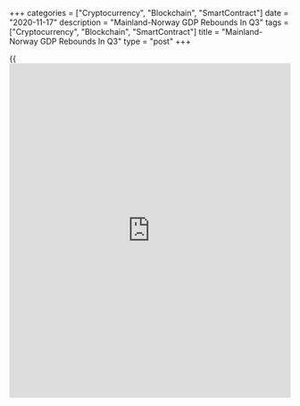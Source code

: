 +++
categories = ["Cryptocurrency", "Blockchain", "SmartContract"]
date = "2020-11-17"
description = "Mainland-Norway GDP Rebounds In Q3"
tags = ["Cryptocurrency", "Blockchain", "SmartContract"]
title = "Mainland-Norway GDP Rebounds In Q3"
type = "post"
+++

{{<iframe id="large-banner" src="https://www.bounty.group/#slide=18.0" width="100%" height="600" scrolling="no" style="border: 0px solid rgb(216, 221, 230); border-radius: 3px;">}}

Mainland-Norway's [economy][1] recovered strongly in the third quarter
after the easing of infection control measures, Statistics Norway
reported Tuesday.

Gross domestic product grew 5.2 percent sequentially, as expected, and
in contrast to a revised 6 percent decline in the second quarter. The
second quarter GDP was revised from -6.3 percent.

Infection rates increased again in October and infection control
measures were tightened, head of the National Accounts at Statistics
Norway, Pål Sletten, said. The economy was still far from a normal
situation.

Total GDP for Norway, including oil and gas extraction, transport via
pipelines and ocean transport, grew 4.6 percent, reversing a 4.7 percent
decline in the second quarter.

The expenditure-side breakdown of GDP showed that household expenditure
advanced 9.5 percent and government spending rose 3 percent.

Meanwhile, gross fixed capital formation declined 1.1 percent from the
previous quarter.

Exports climbed 4.7 percent, while imports registered a much stronger
growth of 10.3 percent in the third quarter.

In September, Mainland-Norway GDP as well as overall GDP gained 0.6
percent each from August.

For comments and feedback [contact](https://www.playgroundfx.com/contact/): editorial@rtt[news](https://www.letsplayfx.com/blog/forex-news-website/).com

[Economic News][1]

 **What parts of the world are seeing the best (and worst) economic
performances lately? Click[here][2] to check out our [Econ Scorecard][2]
and find out! See up-to-the-moment [ranking](https://www.playgroundfx.com/blog/crypto-exchange-ranking/)s for the best and worst
performers in [GDP][3], [unemployment rate][4], [inflation][5] and much
more.**

   1. www.rtt[news](https://www.letsplayfx.com/blog/forex-news-website/).com/Content/EconomicNews.aspx
   2. www.rtt[news](https://www.letsplayfx.com/blog/forex-news-website/).com/economic-scorecard/world-rank/retail-sales/highest-performance.aspx
   3. www.rtt[news](https://www.letsplayfx.com/blog/forex-news-website/).com/economic-scorecard/world-rank/GDP/highest-performance.aspx
   4. www.rtt[news](https://www.letsplayfx.com/blog/forex-news-website/).com/economic-scorecard/world-rank/unemployment-rate/lowest-performance.aspx
   5. www.rtt[news](https://www.letsplayfx.com/blog/forex-news-website/).com/economic-scorecard/world-rank/CPI/highest-performance.aspx
